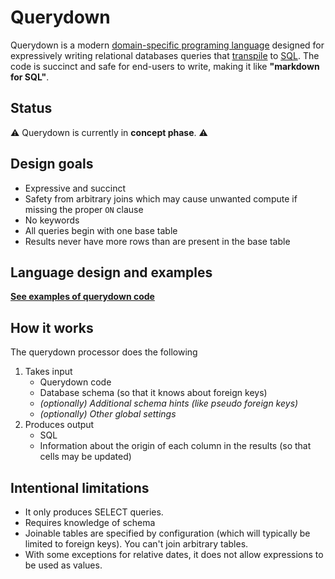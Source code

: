 # Querydown

Querydown is a modern [domain-specific programing language](https://en.wikipedia.org/wiki/Domain-specific_language) designed for expressively writing relational databases queries that [transpile](https://en.wikipedia.org/wiki/Source-to-source_compiler) to [SQL](https://en.wikipedia.org/wiki/SQL). The code is succinct and safe for end-users to write, making it like **"markdown for SQL"**.

## Status

⚠️ Querydown is currently in **concept phase**. ⚠️


## Design goals

- Expressive and succinct
- Safety from arbitrary joins which may cause unwanted compute if missing the proper `ON` clause
- No keywords
- All queries begin with one base table
- Results never have more rows than are present in the base table

## Language design and examples

**[See examples of querydown code](./docs/design.md)**


## How it works

The querydown processor does the following

1. Takes input
    - Querydown code
    - Database schema (so that it knows about foreign keys)
    - *(optionally) Additional schema hints (like pseudo foreign keys)*
    - *(optionally) Other global settings*
1. Produces output
    - SQL
    - Information about the origin of each column in the results (so that cells may be updated)

## Intentional limitations

- It only produces SELECT queries.
- Requires knowledge of schema
- Joinable tables are specified by configuration (which will typically be limited to foreign keys). You can't join arbitrary tables.
- With some exceptions for relative dates, it does not allow expressions to be used as values.
